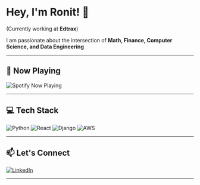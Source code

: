# Hey, I'm Ronit! 👋

(Currently working at **Edtrax**)

I am passionate about the intersection of **Math, Finance, Computer Science, and Data Engineering**  

---

## 🎵 Now Playing  
![Spotify Now Playing]([![spotify-github-profile](https://spotify-github-profile.kittinanx.com/api/view?uid=17ajwq4yksi83479g01keyw6x&cover_image=true&theme=novatorem&show_offline=false&background_color=121212&interchange=true&bar_color=25d097&bar_color_cover=false)](https://github.com/kittinan/spotify-github-profile))  

---

## 💻 Tech Stack  
![Python](https://img.shields.io/badge/Python-3776AB?style=for-the-badge&logo=python&logoColor=white)
![React](https://img.shields.io/badge/React-61DAFB?style=for-the-badge&logo=react&logoColor=white)
![Django](https://img.shields.io/badge/Django-092E20?style=for-the-badge&logo=django&logoColor=white)
![AWS](https://img.shields.io/badge/AWS-232F3E?style=for-the-badge&logo=amazon-aws&logoColor=white)

---

## 📫 Let's Connect  
[![LinkedIn](https://img.shields.io/badge/LinkedIn-blue?style=for-the-badge&logo=linkedin)](https://www.linkedin.com/in/ronitbatra)  

---
